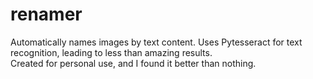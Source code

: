 # renamer
Automatically names images by text content. Uses Pytesseract for text recognition, leading to less than amazing results.  
Created for personal use, and I found it better than nothing.
